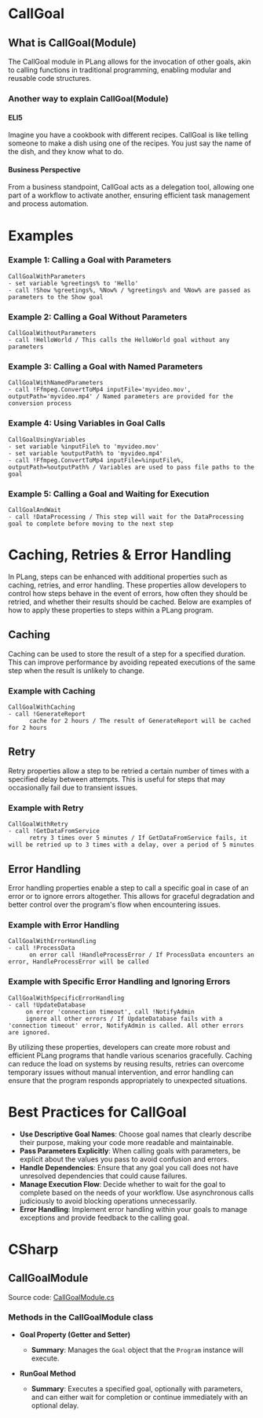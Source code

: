 
# CallGoal

## What is CallGoal(Module)
The CallGoal module in PLang allows for the invocation of other goals, akin to calling functions in traditional programming, enabling modular and reusable code structures.

### Another way to explain CallGoal(Module)

#### ELI5
Imagine you have a cookbook with different recipes. CallGoal is like telling someone to make a dish using one of the recipes. You just say the name of the dish, and they know what to do.

#### Business Perspective
From a business standpoint, CallGoal acts as a delegation tool, allowing one part of a workflow to activate another, ensuring efficient task management and process automation.

# Examples

### Example 1: Calling a Goal with Parameters
```plang
CallGoalWithParameters
- set variable %greetings% to 'Hello'
- call !Show %greetings%, %Now% / %greetings% and %Now% are passed as parameters to the Show goal
```

### Example 2: Calling a Goal Without Parameters
```plang
CallGoalWithoutParameters
- call !HelloWorld / This calls the HelloWorld goal without any parameters
```

### Example 3: Calling a Goal with Named Parameters
```plang
CallGoalWithNamedParameters
- call !Ffmpeg.ConvertToMp4 inputFile='myvideo.mov', outputPath='myvideo.mp4' / Named parameters are provided for the conversion process
```

### Example 4: Using Variables in Goal Calls
```plang
CallGoalUsingVariables
- set variable %inputFile% to 'myvideo.mov'
- set variable %outputPath% to 'myvideo.mp4'
- call !Ffmpeg.ConvertToMp4 inputFile=%inputFile%, outputPath=%outputPath% / Variables are used to pass file paths to the goal
```

### Example 5: Calling a Goal and Waiting for Execution
```plang
CallGoalAndWait
- call !DataProcessing / This step will wait for the DataProcessing goal to complete before moving to the next step
```

# Caching, Retries & Error Handling

In PLang, steps can be enhanced with additional properties such as caching, retries, and error handling. These properties allow developers to control how steps behave in the event of errors, how often they should be retried, and whether their results should be cached. Below are examples of how to apply these properties to steps within a PLang program.

## Caching

Caching can be used to store the result of a step for a specified duration. This can improve performance by avoiding repeated executions of the same step when the result is unlikely to change.

### Example with Caching
```plang
CallGoalWithCaching
- call !GenerateReport
      cache for 2 hours / The result of GenerateReport will be cached for 2 hours
```

## Retry

Retry properties allow a step to be retried a certain number of times with a specified delay between attempts. This is useful for steps that may occasionally fail due to transient issues.

### Example with Retry
```plang
CallGoalWithRetry
- call !GetDataFromService
      retry 3 times over 5 minutes / If GetDataFromService fails, it will be retried up to 3 times with a delay, over a period of 5 minutes
```

## Error Handling

Error handling properties enable a step to call a specific goal in case of an error or to ignore errors altogether. This allows for graceful degradation and better control over the program's flow when encountering issues.

### Example with Error Handling
```plang
CallGoalWithErrorHandling
- call !ProcessData
      on error call !HandleProcessError / If ProcessData encounters an error, HandleProcessError will be called
```

### Example with Specific Error Handling and Ignoring Errors
```plang
CallGoalWithSpecificErrorHandling
- call !UpdateDatabase
     on error 'connection timeout', call !NotifyAdmin
     ignore all other errors / If UpdateDatabase fails with a 'connection timeout' error, NotifyAdmin is called. All other errors are ignored.
```

By utilizing these properties, developers can create more robust and efficient PLang programs that handle various scenarios gracefully. Caching can reduce the load on systems by reusing results, retries can overcome temporary issues without manual intervention, and error handling can ensure that the program responds appropriately to unexpected situations.

# Best Practices for CallGoal

- **Use Descriptive Goal Names**: Choose goal names that clearly describe their purpose, making your code more readable and maintainable.
- **Pass Parameters Explicitly**: When calling goals with parameters, be explicit about the values you pass to avoid confusion and errors.
- **Handle Dependencies**: Ensure that any goal you call does not have unresolved dependencies that could cause failures.
- **Manage Execution Flow**: Decide whether to wait for the goal to complete based on the needs of your workflow. Use asynchronous calls judiciously to avoid blocking operations unnecessarily.
- **Error Handling**: Implement error handling within your goals to manage exceptions and provide feedback to the calling goal.



# CSharp

## CallGoalModule

Source code: [CallGoalModule.cs](https://github.com/PLangHQ/Plang/modules/CallGoalModule.cs)

### Methods in the CallGoalModule class

- **Goal Property (Getter and Setter)**
  - **Summary**: Manages the `Goal` object that the `Program` instance will execute.

- **RunGoal Method**
  - **Summary**: Executes a specified goal, optionally with parameters, and can either wait for completion or continue immediately with an optional delay.
